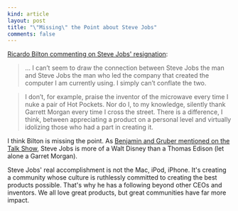 ```yaml
---
kind: article
layout: post
title: "\"Missing\" the Point about Steve Jobs"
comments: false
---
```


[Ricardo Bilton commenting on Steve Jobs' resignation](http://www.zdnet.com/blog/gadgetreviews/what-steve-jobs-means-to-me-absolutely-nothing/27162):

> &hellip; I can’t seem to draw the connection between Steve Jobs the man and Steve Jobs the man who led the company that created the computer I am currently using. I simply can’t conflate the two.

> I don’t, for example, praise the inventor of the microwave every time I nuke a pair of Hot Pockets. Nor do I, to my knowledge, silently thank Garrett Morgan every time I cross the street. There is a difference, I think, between appreciating a product on a personal level and virtually idolizing those who had a part in creating it.

I think Bilton is missing the point. As [Benjamin and Gruber mentioned on the Talk Show](http://5by5.tv/talkshow/56), Steve Jobs is more of a Walt Disney than a Thomas Edison (let alone a Garret Morgan).

Steve Jobs' real accomplishment is not the Mac, iPod, iPhone. It's creating a community whose culture is ruthlessly committed to creating the best products possible. That's why he has a following beyond other CEOs and inventors. We all love great products, but great communities have far more impact.
